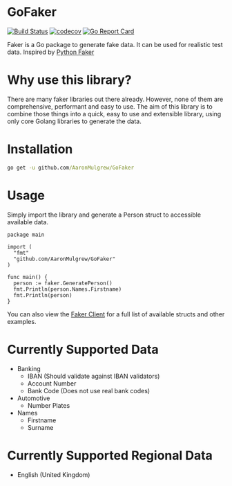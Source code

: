 # GoFaker
[![Build Status](https://travis-ci.org/AaronMulgrew/GoFaker.svg?branch=master)](https://travis-ci.org/AaronMulgrew/GoFaker) [![codecov](https://codecov.io/gh/AaronMulgrew/GoFaker/branch/master/graph/badge.svg)](https://codecov.io/gh/AaronMulgrew/GoFaker) [![Go Report Card](https://goreportcard.com/badge/github.com/aaronmulgrew/gofaker)](https://goreportcard.com/report/github.com/aaronmulgrew/gofaker)

Faker is a Go package to generate fake data. It can be used for realistic test data. Inspired by [Python Faker](https://github.com/joke2k/faker)

# Why use this library?
There are many faker libraries out there already. However, none of them are comprehensive, performant and easy to use. The aim of this library is to combine those things into a quick, easy to use and extensible library, using only core Golang libraries to generate the data. 

# Installation
```cmd
go get -u github.com/AaronMulgrew/GoFaker
```

# Usage
Simply import the library and generate a Person struct to accessible available data.
```Golang
package main

import (
  "fmt"
  "github.com/AaronMulgrew/GoFaker"
)

func main() {
  person := faker.GeneratePerson()
  fmt.Println(person.Names.Firstname)
  fmt.Println(person)
}
```


You can also view the [Faker Client](https://github.com/AaronMulgrew/FakerClient) for a full list of available structs and other examples.

# Currently Supported Data
- Banking
  - IBAN (Should validate against IBAN validators)
  - Account Number
  - Bank Code (Does not use real bank codes)
- Automotive
  - Number Plates
- Names
  - Firstname
  - Surname

# Currently Supported Regional Data
- English (United Kingdom)
